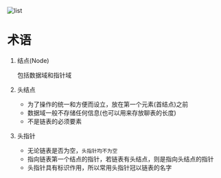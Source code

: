 ![list](https://timgsa.baidu.com/timg?image&quality=80&size=b9999_10000&sec=1547288195361&di=0bbe813fc771d930f710d9038b617cfe&imgtype=0&src=http%3A%2F%2Fs1.knowsky.com%2F20150728%2F131304006207720.png)

# 术语
1. 结点(Node)
   
   包括数据域和指针域

2. 头结点
   - 为了操作的统一和方便而设立，放在第一个元素(首结点)之前
   - 数据域一般不存储任何信息(也可以用来存放聊表的长度)
   - 不是链表的必须要素

3. 头指针
   - 无论链表是否为空，`头指针均不为空`
   - 指向链表第一个结点的指针，若链表有头结点，则是指向头结点的指针
   - 头指针具有标识作用，所以常用头指针冠以链表的名字